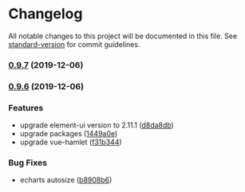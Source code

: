 # Changelog

All notable changes to this project will be documented in this file. See [standard-version](https://github.com/conventional-changelog/standard-version) for commit guidelines.

### [0.9.7](https://github.com/vasttian/vue-cli-plugin-basis/compare/v0.9.6...v0.9.7) (2019-12-06)

### [0.9.6](https://github.com/vasttian/vue-cli-plugin-basis/compare/v0.9.4-rc.0...v0.9.6) (2019-12-06)


### Features

* upgrade element-ui version to 2.11.1 ([d8da8db](https://github.com/vasttian/vue-cli-plugin-basis/commit/d8da8db95a3dfbcc500557d62f6295f2cb2ae3de))
* upgrade packages ([1449a0e](https://github.com/vasttian/vue-cli-plugin-basis/commit/1449a0e5c2986ad8011dc91749e93046e6fcbf70))
* upgrade vue-hamlet ([f31b344](https://github.com/vasttian/vue-cli-plugin-basis/commit/f31b3441ab17261c07f3804f0933e56e0d5fa6e7))


### Bug Fixes

* echarts autosize ([b8908b6](https://github.com/vasttian/vue-cli-plugin-basis/commit/b8908b60a775d32145c4f159e1c0db6892cbadb9))
